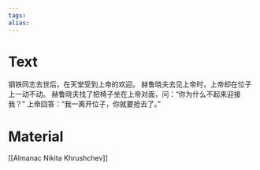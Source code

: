 ```yaml
---
tags: 
alias:
---
```


# Text

钢铁同志去世后，在天堂受到上帝的欢迎。
赫鲁晓夫去见上帝时，上帝却在位子上一动不动。
赫鲁晓夫找了把椅子坐在上帝对面，问：“你为什么不起来迎接我？”
上帝回答：“我一离开位子，你就要抢去了。” 

# Material 
[[Almanac Nikita Khrushchev]]

